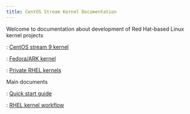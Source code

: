 ```yaml
---
title: CentOS Stream Kernel Documentation
---
```


<!-- scope -->
Welcome to documentation about development of Red Hat-based Linux kernel projects

: [CentOS stream 9 kernel](https://gitlab.com/redhat/centos-stream/src/kernel/centos-stream-9)

: [Fedora/ARK kernel](https://gitlab.com/cki-project/kernel-ark)

: [Private RHEL kernels](https://gitlab.com/redhat/rhel/src/kernel)


Main documents

: [Quick start guide](docs/readme.html)

: [RHEL kernel workflow](docs/rhel_kernel_workflow.html)
